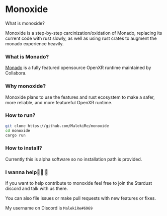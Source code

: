 # Monoxide

What is monoxide?

Monoxide is a step-by-step carcinization/oxidation of Monado, replacing its current code with rust slowly, as well as using rust crates to augment the monado experience heavily.

### What is Monado?
[Monado](https://gitlab.freedesktop.org/monado/monado) is a fully featured opensource OpenXR runtime maintained by Collabora.

### Why monoxide?

Monoxide plans to use the features and rust ecosystem to make a safer, more reliable, and more featureful OpenXR runtime.

### How to run?

```bash
git clone https://github.com/MalekiRe/monoxide
cd monoxide
cargo run
```

### How to install?

Currently this is alpha software so no installation path is provided.

### I wanna help🥺🥺 🥺

If you want to help contribute to monoxide feel free to join the Stardust discord and talk with us there.

You can also file issues or make pull requests with new features or fixes.

My username on Discord is `MalekiRe#6969`

